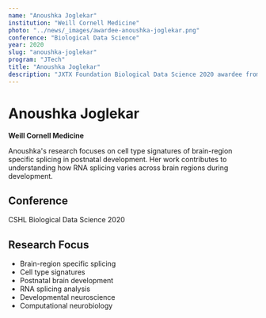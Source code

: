 ```yaml
---
name: "Anoushka Joglekar"
institution: "Weill Cornell Medicine"
photo: "../news/_images/awardee-anoushka-joglekar.png"
conference: "Biological Data Science"
year: 2020
slug: "anoushka-joglekar"
program: "JTech"
title: "Anoushka Joglekar"
description: "JXTX Foundation Biological Data Science 2020 awardee from Weill Cornell Medicine"
---
```


# Anoushka Joglekar

**Weill Cornell Medicine**

Anoushka's research focuses on cell type signatures of brain-region specific splicing in postnatal development. Her work contributes to understanding how RNA splicing varies across brain regions during development.

## Conference
CSHL Biological Data Science 2020

## Research Focus
- Brain-region specific splicing
- Cell type signatures
- Postnatal brain development
- RNA splicing analysis
- Developmental neuroscience
- Computational neurobiology